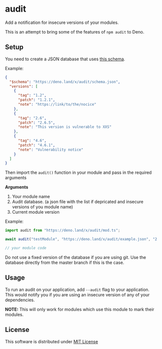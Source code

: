 # audit

Add a notification for insecure versions of your modules.

This is an attempt to bring some of the features of `npm audit` to Deno.

## Setup

You need to create a JSON database that uses [this schema](schema.json).

Example:

```json
{
  "$schema": "https://deno.land/x/audit/schema.json",
  "versions": [
    {
      "tag": "1.2",
      "patch": "1.2.1",
      "note": "https://link/to/the/nocice"
    },
    {
      "tag": "2.6",
      "patch": "2.6.5",
      "note": "This version is vulnerable to XXS"
    },
    {
      "tag": "4.6",
      "patch": "4.6.1",
      "note": "Vulnerability notice"
    }
  ]
}
```

Then import the `audit()` function in your module and pass in the required arguments

**Arguments**

1. Your module name
2. Audit database. (a json file with the list if depricated and insecure versions of you module name)
3. Current module version

Example:

```js
import audit from "https://deno.land/x/audit/mod.ts";

await audit("testModule", "https://deno.land/x/audit/example.json", "2.6");

// your module code
```

Do not use a fixed version of the database if you are using git. Use the database directly from the master branch if this is the case.

## Usage

To run an audit on your application, add `--audit` flag to your application. This would notify you if you are using an insecure version of any of your dependencies.

**NOTE:** This will only work for modules which use this module to mark their modules.

## License

This software is distributed under [MIT License](LICENSE)
